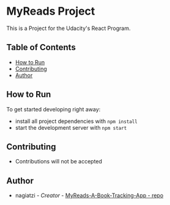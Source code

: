 # MyReads Project

This is a Project for the Udacity's React Program.

## Table of Contents
* [How to Run](#how-to-run)
* [Contributing](#contributing)
* [Author](#author)

## How to Run
To get started developing right away:

* install all project dependencies with `npm install`
* start the development server with `npm start`


## Contributing
* Contributions will not be accepted

## Author
* nagiatzi - *Creator* - [MyReads-A-Book-Tracking-App - repo](https://github.com/nagiatzi/MyReads.git)
